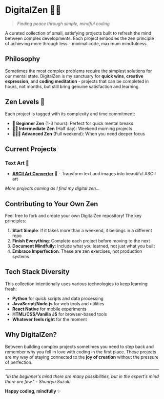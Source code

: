 # DigitalZen 🧘‍💂️

> *Finding peace through simple, mindful coding*

A curated collection of small, satisfying projects built to refresh the mind between complex developments. Each project embodies the zen principle of achieving more through less - minimal code, maximum mindfulness.

## Philosophy

Sometimes the most complex problems require the simplest solutions for our mental state. DigitalZen is my sanctuary for **quick wins**, **creative expression**, and **coding meditation** - projects that can be completed in hours, not months, but still bring genuine satisfaction and learning.

## Zen Levels 🧘

Each project is tagged with its complexity and time commitment:

- **🧘 Beginner Zen** (1-3 hours): Perfect for quick mental breaks
- **🧘🧘 Intermediate Zen** (Half day): Weekend morning projects
- **🧘🧘🧘 Advanced Zen** (Full weekend): When you need deeper focus

## Current Projects

### Text Art 📝
- **[ASCII Art Converter](text-art/ascii-converter/)** 🧘 - Transform text and images into beautiful ASCII art

*More projects coming as I find my digital zen...*

## Contributing to Your Own Zen

Feel free to fork and create your own DigitalZen repository! The key principles:

1. **Start Simple**: If it takes more than a weekend, it belongs in a different repo
2. **Finish Everything**: Complete each project before moving to the next
3. **Document Mindfully**: Include what you learned, not just what you built
4. **Embrace Imperfection**: These are zen exercises, not production systems

## Tech Stack Diversity

This collection intentionally uses various technologies to keep learning fresh:
- **Python** for quick scripts and data processing
- **JavaScript/Node.js** for web tools and utilities  
- **React Native** for mobile experiments
- **HTML/CSS/Vanilla JS** for browser-based tools
- **Whatever feels right** for the moment

## Why DigitalZen?

Between building complex projects sometimes you need to step back and remember why you fell in love with coding in the first place. These projects are my way of staying connected to the **joy of creation** without the pressure of perfection.

***

*"In the beginner's mind there are many possibilities, but in the expert's mind there are few." - Shunryu Suzuki*

**Happy coding, mindfully** ✨
